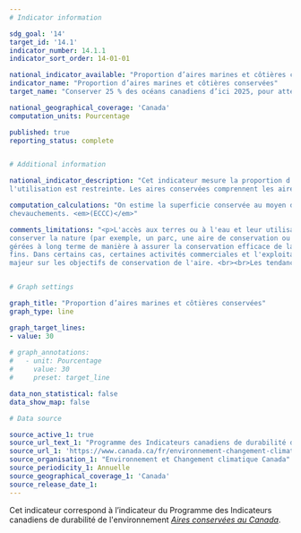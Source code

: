 ```yaml
---
# Indicator information

sdg_goal: '14'
target_id: '14.1'
indicator_number: 14.1.1
indicator_sort_order: 14-01-01

national_indicator_available: "Proportion d’aires marines et côtières conservées"
indicator_name: "Proportion d’aires marines et côtières conservées"
target_name: "Conserver 25 % des océans canadiens d’ici 2025, pour atteindre 30 % d’ici 2030"

national_geographical_coverage: 'Canada'
computation_units: Pourcentage

published: true
reporting_status: complete


# Additional information

national_indicator_description: "Cet indicateur mesure la proportion d’aires marines et côtières conservées. Les aires conservées sont des terres et des eaux dont 
l'utilisation est restreinte. Les aires conservées comprennent les aires protégées et d'autres mesures de conservation efficaces par zone. <em>Environnement et Changement climatique Canada (ECCC)</em>"

computation_calculations: "On estime la superficie conservée au moyen d'une analyse géographique fondée sur les limites déclarées, en tenant compte des 
chevauchements. <em>(ECCC)</em>"

comments_limitations: "<p>L'accès aux terres ou à l'eau et leur utilisation à l'intérieur d'une aire conservée sont restreints, principalement dans le but de 
conserver la nature (par exemple, un parc, une aire de conservation ou une réserve faunique). D'autres mesures de conservation efficaces par zone sont également 
gérées à long terme de manière à assurer la conservation efficace de la biodiversité. Cependant, les aires de conservation peuvent avoir été établies à d'autres 
fins. Dans certains cas, certaines activités commerciales et l'exploitation de ressources biologiques peuvent être permises tant qu'il n'y ait pas d'impact négatif 
majeur sur les objectifs de conservation de l'aire. <br><br>Les tendances sont estimées en fonction de la date à laquelle un site a été établi, plutôt que de la date à laquelle il a été reconnu comme une aire protégée ou une autre mesure de conservation efficace par zone (AMCEZ). Ainsi, les totaux d'une année précédente peuvent changer à mesure que les données sont mises à jour. <br><br>Les données sont régulièrement révisées et mises à jour. L'exhaustivité de la base de données est constamment améliorée à mesure que les aires conservées existantes sont examinées et ajoutées à la base de données, le cas échéant. <em>(ECCC)</em></p>"


# Graph settings

graph_title: "Proportion d’aires marines et côtières conservées"
graph_type: line

graph_target_lines:
- value: 30
    
# graph_annotations:
#   - unit: Pourcentage
#     value: 30
#     preset: target_line

data_non_statistical: false
data_show_map: false

# Data source

source_active_1: true
source_url_text_1: "Programme des Indicateurs canadiens de durabilité de l’environnement, Aires conservées au Canada"
source_url_1: 'https://www.canada.ca/fr/environnement-changement-climatique/services/indicateurs-environnementaux/aires-conservees.html'
source_organisation_1: "Environnement et Changement climatique Canada"
source_periodicity_1: Annuelle
source_geographical_coverage_1: 'Canada'
source_release_date_1: 
---
```

Cet indicateur correspond à l’indicateur du Programme des Indicateurs canadiens de durabilité de l'environnement <a href="https://www.canada.ca/fr/environnement-changement-climatique/services/indicateurs-environnementaux/aires-conservees.html"> <em>Aires conservées au Canada</em></a>.
